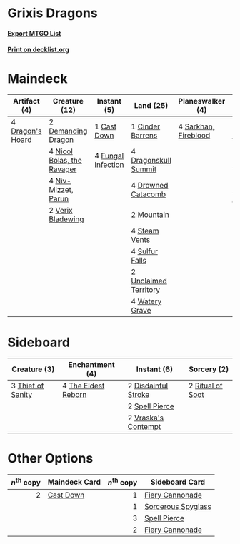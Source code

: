 # Grixis Dragons

#### [Export MTGO List](../collection/Grixis%20Dragons/Grixis%20Dragons.txt)
#### [Print on decklist.org](http://decklist.org/?deckmain=1%09Cast%20Down%0A1%09Cinder%20Barrens%0A2%09Demanding%20Dragon%0A4%09Dragon's%20Hoard%0A4%09Dragonskull%20Summit%0A4%09Drowned%20Catacomb%0A4%09Fungal%20Infection%0A4%09Lava%20Coil%0A2%09Mountain%0A4%09Nicol%20Bolas,%20the%20Ravager%0A4%09Niv-Mizzet,%20Parun%0A3%09Ritual%20of%20Soot%0A4%09Sarkhan,%20Fireblood%0A4%09Steam%20Vents%0A4%09Sulfur%20Falls%0A3%09Thought%20Erasure%0A2%09Unclaimed%20Territory%0A2%09Verix%20Bladewing%0A4%09Watery%20Grave&deckside=2%09Disdainful%20Stroke%0A2%09Ritual%20of%20Soot%0A2%09Spell%20Pierce%0A4%09The%20Eldest%20Reborn%0A3%09Thief%20of%20Sanity%0A2%09Vraska's%20Contempt)
# Maindeck

|                                       Artifact (4)                                        |                                            Creature (12)                                            |                                         Instant (5)                                         |                                           Land (25)                                            |                                       Planeswalker (4)                                        |                                        Sorcery (10)                                        |
|-------------------------------------------------------------------------------------------|-----------------------------------------------------------------------------------------------------|---------------------------------------------------------------------------------------------|------------------------------------------------------------------------------------------------|-----------------------------------------------------------------------------------------------|--------------------------------------------------------------------------------------------|
|4 [Dragon's Hoard](http://gatherer.wizards.com/Pages/Card/Details.aspx?multiverseid=447369)|2 [Demanding Dragon](http://gatherer.wizards.com/Pages/Card/Details.aspx?multiverseid=447271)        |1 [Cast Down](http://gatherer.wizards.com/Pages/Card/Details.aspx?multiverseid=442969)       |1 [Cinder Barrens](http://gatherer.wizards.com/Pages/Card/Details.aspx?multiverseid=433173)     |4 [Sarkhan, Fireblood](http://gatherer.wizards.com/Pages/Card/Details.aspx?multiverseid=447290)|4 [Lava Coil](http://gatherer.wizards.com/Pages/Card/Details.aspx?multiverseid=452858)      |
|                                                                                           |4 [Nicol Bolas, the Ravager](http://gatherer.wizards.com/Pages/Card/Details.aspx?multiverseid=447354)|4 [Fungal Infection](http://gatherer.wizards.com/Pages/Card/Details.aspx?multiverseid=442982)|4 [Dragonskull Summit](http://gatherer.wizards.com/Pages/Card/Details.aspx?multiverseid=420909) |                                                                                               |3 [Ritual of Soot](http://gatherer.wizards.com/Pages/Card/Details.aspx?multiverseid=452834) |
|                                                                                           |4 [Niv-Mizzet, Parun](http://gatherer.wizards.com/Pages/Card/Details.aspx?multiverseid=452942)       |                                                                                             |4 [Drowned Catacomb](http://gatherer.wizards.com/Pages/Card/Details.aspx?multiverseid=430633)   |                                                                                               |3 [Thought Erasure](http://gatherer.wizards.com/Pages/Card/Details.aspx?multiverseid=452956)|
|                                                                                           |2 [Verix Bladewing](http://gatherer.wizards.com/Pages/Card/Details.aspx?multiverseid=443037)         |                                                                                             |2 [Mountain](http://gatherer.wizards.com/Pages/Card/Details.aspx?multiverseid=439604)           |                                                                                               |                                                                                            |
|                                                                                           |                                                                                                     |                                                                                             |4 [Steam Vents](http://gatherer.wizards.com/Pages/Card/Details.aspx?multiverseid=405109)        |                                                                                               |                                                                                            |
|                                                                                           |                                                                                                     |                                                                                             |4 [Sulfur Falls](http://gatherer.wizards.com/Pages/Card/Details.aspx?multiverseid=241987)       |                                                                                               |                                                                                            |
|                                                                                           |                                                                                                     |                                                                                             |2 [Unclaimed Territory](http://gatherer.wizards.com/Pages/Card/Details.aspx?multiverseid=435419)|                                                                                               |                                                                                            |
|                                                                                           |                                                                                                     |                                                                                             |4 [Watery Grave](http://gatherer.wizards.com/Pages/Card/Details.aspx?multiverseid=405114)       |                                                                                               |                                                                                            |


# Sideboard

|                                        Creature (3)                                        |                                       Enchantment (4)                                        |                                         Instant (6)                                          |                                        Sorcery (2)                                        |
|--------------------------------------------------------------------------------------------|----------------------------------------------------------------------------------------------|----------------------------------------------------------------------------------------------|-------------------------------------------------------------------------------------------|
|3 [Thief of Sanity](http://gatherer.wizards.com/Pages/Card/Details.aspx?multiverseid=452955)|4 [The Eldest Reborn](http://gatherer.wizards.com/Pages/Card/Details.aspx?multiverseid=442978)|2 [Disdainful Stroke](http://gatherer.wizards.com/Pages/Card/Details.aspx?multiverseid=446776)|2 [Ritual of Soot](http://gatherer.wizards.com/Pages/Card/Details.aspx?multiverseid=452834)|
|                                                                                            |                                                                                              |2 [Spell Pierce](http://gatherer.wizards.com/Pages/Card/Details.aspx?multiverseid=425876)     |                                                                                           |
|                                                                                            |                                                                                              |2 [Vraska's Contempt](http://gatherer.wizards.com/Pages/Card/Details.aspx?multiverseid=435283)|                                                                                           |


# Other Options

|*n*<sup>th</sup> copy|                                   Maindeck Card                                    |*n*<sup>th</sup> copy|                                       Sideboard Card                                        |
|--------------------:|------------------------------------------------------------------------------------|--------------------:|---------------------------------------------------------------------------------------------|
|                    2|[Cast Down](http://gatherer.wizards.com/Pages/Card/Details.aspx?multiverseid=442969)|                    1|[Fiery Cannonade](http://gatherer.wizards.com/Pages/Card/Details.aspx?multiverseid=435297)   |
|                     |                                                                                    |                    1|[Sorcerous Spyglass](http://gatherer.wizards.com/Pages/Card/Details.aspx?multiverseid=435407)|
|                     |                                                                                    |                    3|[Spell Pierce](http://gatherer.wizards.com/Pages/Card/Details.aspx?multiverseid=425876)      |
|                     |                                                                                    |                    2|[Fiery Cannonade](http://gatherer.wizards.com/Pages/Card/Details.aspx?multiverseid=435297)   |

